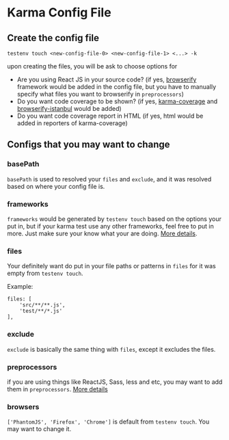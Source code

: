 # Karma Config File

## Create the config file

```
testenv touch <new-config-file-0> <new-config-file-1> <...> -k
```

upon creating the files, you will be ask to choose options for
* Are you using React JS in your source code? (if yes,  [browserify](http://browserify.org/) framework would be added in the config file, but you have to manually specify what files you want to browserify in ```preprocessors```)
* Do you want code coverage to be shown? (if yes, [karma-coverage](https://github.com/karma-runner/karma-coverage) and [browserify-istanbul](https://github.com/devongovett/browserify-istanbul) would be added)
* Do you want code coverage report in HTML  (if yes, html would be added in reporters of karma-coverage)

## Configs that you may want to change

### basePath

```basePath``` is used to resolved your ```files``` and ```exclude```, and it was resolved based on where your config file is.

### frameworks

```frameworks``` would be generated by ```testenv touch``` based on the options your put in, but if your karma test use any other frameworks, feel free to put in more. Just make sure your know what your are doing. [More details](http://karma-runner.github.io/1.0/config/configuration-file.html).

### files
Your definitely want do put in your file paths or patterns in ```files``` for it was empty from ```testenv touch```.

Example:

```
files: [
    'src/**/**.js',
    'test/**/*.js'
],
```

### exclude

```exclude``` is basically the same thing with ```files```, except it excludes the files.

### preprocessors

if you are using things like ReactJS, Sass, less and etc, you may want to add them in ```preprocessors```. [More details](http://karma-runner.github.io/1.0/config/preprocessors.html)

### browsers
```['PhantomJS', 'Firefox', 'Chrome']``` is default from ```testenv touch```. You may want to change it.